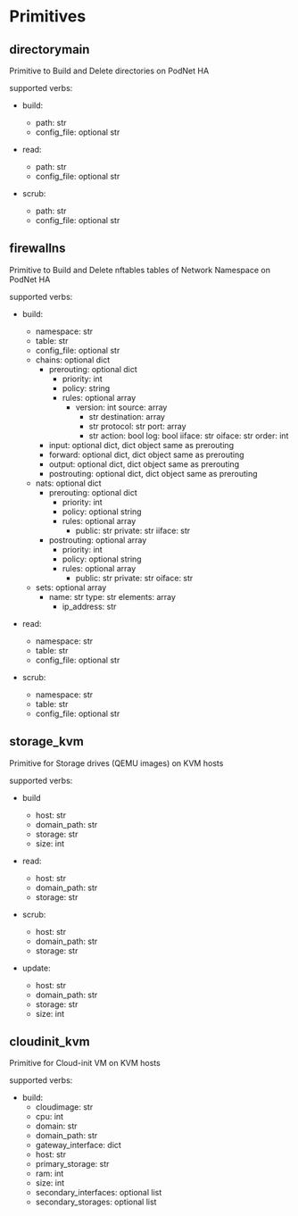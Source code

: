 # Primitives

## directorymain
Primitive to Build and Delete directories on PodNet HA

supported verbs:

- build:
    - path: str
    - config_file: optional str

- read:
    - path: str
    - config_file: optional str
    
- scrub:
    - path: str
    - config_file: optional str
    
## firewallns
Primitive to Build and Delete nftables tables of Network Namespace on PodNet HA

supported verbs:

- build:
    - namespace: str
    - table: str
    - config_file: optional str
    - chains: optional dict
      - prerouting: optional dict
        - priority: int
        - policy: string
        - rules: optional array
          - version: int
            source: array
              - str
            destination: array
              - str
            protocol: str
            port: array
              - str
            action: bool
            log: bool
            iiface: str
            oiface: str
            order: int
      - input: optional dict, dict object same as prerouting
      - forward: optional dict, dict object same as prerouting
      - output: optional dict, dict object same as prerouting
      - postrouting: optional dict, dict object same as prerouting
    - nats: optional dict
        - prerouting: optional dict
          - priority: int
          - policy: optional string
          - rules: optional array        
            - public: str
              private: str
              iiface: str
        - postrouting: optional array
          - priority: int
          - policy: optional string
          - rules: optional array 
            - public: str
              private: str
              oiface: str
    - sets: optional array
        - name: str
          type: str
          elements: array
            - ip_address: str
                        
- read:
    - namespace: str
    - table: str
    - config_file: optional str

- scrub:
    - namespace: str
    - table: str
    - config_file: optional str

## storage_kvm
Primitive for Storage drives (QEMU images) on KVM hosts

supported verbs:

- build
    - host: str
    - domain_path: str
    - storage: str
    - size: int

- read:
    - host: str
    - domain_path: str
    - storage: str
    
- scrub:
    - host: str
    - domain_path: str
    - storage: str

- update:
    - host: str
    - domain_path: str
    - storage: str
    - size: int

## cloudinit_kvm
Primitive for Cloud-init VM on KVM hosts

supported verbs:

- build:
    - cloudimage: str
    - cpu: int
    - domain: str
    - domain_path: str
    - gateway_interface: dict
    - host: str
    - primary_storage: str
    - ram: int
    - size: int
    - secondary_interfaces: optional list
    - secondary_storages: optional list


